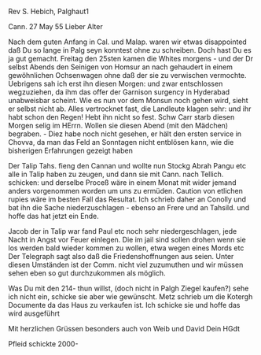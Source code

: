 Rev S. Hebich, Palghaut1

 Cann. 27 May 55
Lieber Alter

Nach dem guten Anfang in Cal. und Malap. waren wir etwas disappointed daß Du so lange in Palg seyn konntest ohne zu schreiben. Doch hast Du es ja gut gemacht. Freitag den 25sten kamen die Whites morgens - und der Dr selbst Abends den Seinigen von Homsur an nach gehaudert in einem gewöhnlichen Ochsenwagen ohne daß der sie zu verwischen vermochte. Uebrigens sah ich erst ihn diesen Morgen: und zwar entschlossen wegzuziehen, da ihm das offer der Garnison surgency in Hyderabad unabweisbar scheint. Wie es nun vor dem Monsun noch gehen wird, sieht er selbst nicht ab. Alles vertrocknet fast, die Landleute klagen sehr: und ihr habt schon den Regen! Hebt ihn nicht so fest. Schw Carr starb diesen Morgen selig im HErrn. Wollen sie diesen Abend (mit den Mädchen) begraben. - Diez habe noch nicht gesehen, er hält den ersten service in Chovva, da man das Feld an Sonntagen nicht entblösen kann, wie die bisherigen Erfahrungen gezeigt haben

Der Talip Tahs. fieng den Cannan und wollte nun Stockg Abrah Pangu etc alle in Talip haben zu zeugen, und dann sie mit Cann. nach Tellich. schicken: und derselbe Proceß wäre in einem Monat mit wider jemand anders vorgenommen worden um uns zu ermüden. Caution von etlichen rupies wäre im besten Fall das Resultat. Ich schrieb daher an Conolly und bat ihn die Sache niederzuschlagen - ebenso an Frere und an Tahsild. und hoffe das hat jetzt ein Ende.

Jacob der in Talip war fand Paul etc noch sehr niedergeschlagen, jede Nacht in Angst vor Feuer einlegen. Die im jail sind sollen drohen wenn sie los werden bald wieder kommen zu wollen, etwa wegen eines Mords etc 
Der Telegraph sagt also daß die Friedenshoffnungen aus seien. Unter diesen Umständen ist der Comm. nicht viel zuzumuthen und wir müssen sehen eben so gut durchzukommen als möglich.

Was Du mit den 214- thun willst, (doch nicht in Palgh Ziegel kaufen?) sehe ich nicht ein, schicke sie aber wie gewünscht. Metz schrieb um die Kotergh Documente da das Haus zu verkaufen ist. Ich schicke sie und hoffe das wird ausgeführt

Mit herzlichen Grüssen besonders auch von Weib und David
 Dein HGdt

Pfleid schickte 2000-

